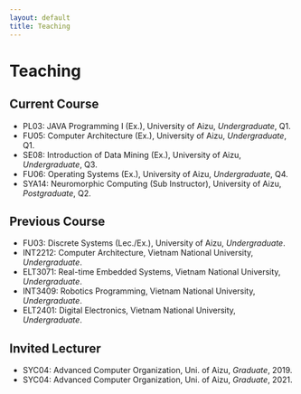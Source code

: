 ```yaml
---
layout: default
title: Teaching
---
```



# Teaching

## Current Course
- PL03: JAVA Programming I (Ex.), University of Aizu, *Undergraduate*,  Q1.
- FU05: Computer Architecture (Ex.), University of Aizu, *Undergraduate*,  Q1.
- SE08: Introduction of Data Mining (Ex.), University of Aizu, *Undergraduate*, Q3.
- FU06: Operating Systems (Ex.), University of Aizu, *Undergraduate*,  Q4.
- SYA14: Neuromorphic Computing (Sub Instructor), University of Aizu, *Postgraduate*,  Q2.
  
## Previous Course
- FU03: Discrete Systems (Lec./Ex.), University of Aizu, *Undergraduate*.
- INT2212: Computer Architecture, Vietnam National University, *Undergraduate*.
- ELT3071: Real-time Embedded Systems, Vietnam National University, *Undergraduate*.
- INT3409: Robotics Programming, Vietnam National University, *Undergraduate*.
- ELT2401: Digital Electronics, Vietnam National University, *Undergraduate*.

## Invited Lecturer 
- SYC04: Advanced Computer Organization, Uni. of Aizu, *Graduate*, 2019.
- SYC04: Advanced Computer Organization, Uni. of Aizu, *Graduate*, 2021.

